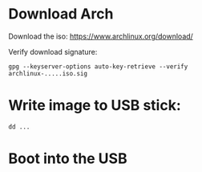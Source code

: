 # Download Arch

Download the iso: https://www.archlinux.org/download/
    
Verify download signature:

    gpg --keyserver-options auto-key-retrieve --verify archlinux-.....iso.sig

# Write image to USB stick:

    dd ...
    
# Boot into the USB



